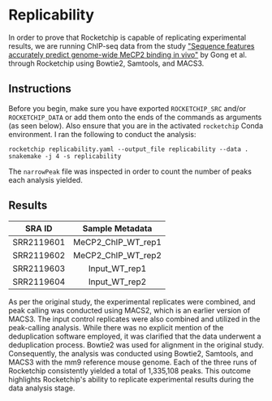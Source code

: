 # Replicability 
In order to prove that Rocketchip is capable of replicating experimental results, we are running ChIP-seq data from the study ["Sequence features accurately predict genome-wide MeCP2 binding in vivo"](https://www.ncbi.nlm.nih.gov/pmc/articles/PMC4820824/) by Gong et al. through Rocketchip using Bowtie2, Samtools, and MACS3.

## Instructions

Before you begin, make sure you have exported `ROCKETCHIP_SRC` and/or `ROCKETCHIP_DATA` or add them onto the ends of the commands as arguments (as seen below). Also ensure that you are in the activated `rocketchip` Conda environment. I ran the following to conduct the analysis:

```
rocketchip replicability.yaml --output_file replicability --data .
snakemake -j 4 -s replicability
```

The `narrowPeak` file was inspected in order to count the number of peaks each analysis yielded.

## Results

| SRA ID    | Sample Metadata    |
| :-------: | :---------------:  |
|SRR2119601 | MeCP2_ChIP_WT_rep1 |
|SRR2119602 | MeCP2_ChIP_WT_rep2 |
|SRR2119603 | Input_WT_rep1      |
|SRR2119604 | Input_WT_rep2      |

As per the original study, the experimental replicates were combined, and peak calling was conducted using MACS2, which is an earlier version of MACS3. The input control replicates were also combined and utilized in the peak-calling analysis. While there was no explicit mention of the deduplication software employed, it was clarified that the data underwent a deduplication process. Bowtie2 was used for alignment in the original study. Consequently, the analysis was conducted using Bowtie2, Samtools, and MACS3 with the mm9 reference mouse genome. Each of the three runs of Rocketchip consistently yielded a total of 1,335,108 peaks. This outcome highlights Rocketchip's ability to replicate experimental results during the data analysis stage.